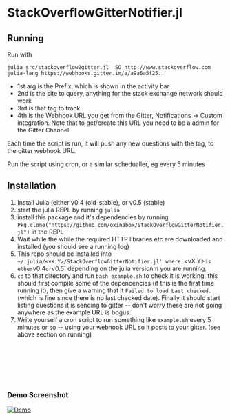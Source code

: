 # StackOverflowGitterNotifier.jl

## Running

Run with

```
julia src/stackoverflow2gitter.jl  SO http://www.stackoverflow.com julia-lang https://webhooks.gitter.im/e/a9a6a5f25..

```

 - 1st arg is the Prefix, which is shown in the activity bar
 - 2nd is the site to query, anything for the stack exchange network should work
 - 3rd is that tag to track
 - 4th is the Webhook URL you get from the Gitter, Notifications -> Custom integration.
Note that to get/create this URL you need to be a admin for the Gitter Channel


Each time the script is run, it will push any new questions with the tag, to the gitter webhook URL.

Run the script using cron, or a similar schedualler, eg every 5 minutes

## Installation

 1. Install Julia (either v0.4 (old-stable), or v0.5 (stable)
 2. start the julia REPL by running `julia`
 3. install this package and it's dependencies by running `Pkg.clone("https://github.com/oxinabox/StackOverflowGitterNotifier.jl")` in the REPL
 4. Wait while the while the required HTTP libraries etc are downloaded and installed (you should see a running log)
 5. This repo should be installed into  `~/.julia/<vX.Y>/StackOverflowGitterNotifier.jl' where `<vX.Y>` is ether `v0.4` or `v0.5` depending on the julia versionm you are running.
 6. `cd` to that directory and run `bash example.sh` to check it is working, this should first compile some of the depencencies (if this is the first time running it), then give a warning that it `Failed to load Last checked.` (which is fine since there is no last checked date). Finally it should start listing questions it is sending to gitter -- don't worry these are not going anywhere as the example URL is bogus.
 7. Write yourself a cron script to run something like `example.sh` every 5 minutes or so -- using your webhook URL so it posts to your gitter. (see above section on running)

<br/><br/><br/><br/><br/>
### Demo Screenshot

[![Demo](http://i.stack.imgur.com/WG7OL.png)](http://i.stack.imgur.com/WG7OL.png)
